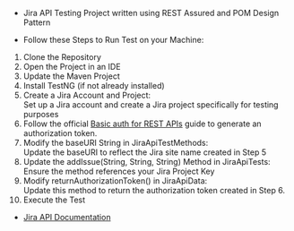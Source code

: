 * Jira API Testing Project written using REST Assured and POM Design Pattern  
  
* Follow these Steps to Run Test on your Machine:  
1) Clone the Repository  
2) Open the Project in an IDE  
3) Update the Maven Project  
4) Install TestNG (if not already installed)  
5) Create a Jira Account and Project:  
   Set up a Jira account and create a Jira project specifically for testing purposes  
6) Follow the official [Basic auth for REST APIs](https://developer.atlassian.com/cloud/jira/platform/basic-auth-for-rest-apis/) guide to generate an authorization token.  
7) Modify the baseURI String in JiraApiTestMethods:  
   Update the baseURI to reflect the Jira site name created in Step 5  
8) Update the addIssue(String, String, String) Method in JiraApiTests:  
   Ensure the method references your Jira Project Key  
9) Modify returnAuthorizationToken() in JiraApiData:  
   Update this method to return the authorization token created in Step 6.  
10) Execute the Test
  
* [Jira API Documentation](https://developer.atlassian.com/cloud/jira/platform/rest/v2/intro/#about)

